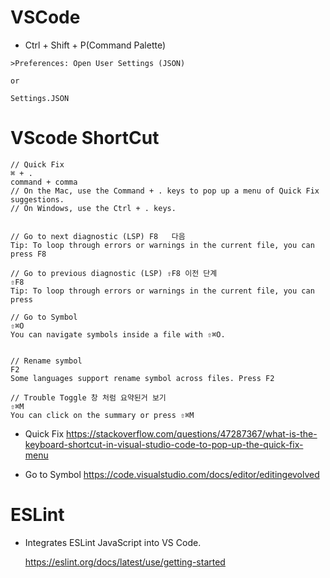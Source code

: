 # VSCode

- Ctrl + Shift + P(Command Palette)

```
>Preferences: Open User Settings (JSON)

or

Settings.JSON

```

# VScode ShortCut

```
// Quick Fix
⌘ + .
command + comma
// On the Mac, use the Command + . keys to pop up a menu of Quick Fix suggestions.
// On Windows, use the Ctrl + . keys.


// Go to next diagnostic (LSP) F8   다음
Tip: To loop through errors or warnings in the current file, you can press F8

// Go to previous diagnostic (LSP) ⇧F8 이전 단계
⇧F8
Tip: To loop through errors or warnings in the current file, you can press

// Go to Symbol
⇧⌘O
You can navigate symbols inside a file with ⇧⌘O.


// Rename symbol
F2
Some languages support rename symbol across files. Press F2

// Trouble Toggle 창 처럼 요약된거 보기
⇧⌘M 
You can click on the summary or press ⇧⌘M 
```

- Quick Fix https://stackoverflow.com/questions/47287367/what-is-the-keyboard-shortcut-in-visual-studio-code-to-pop-up-the-quick-fix-menu

- Go to Symbol https://code.visualstudio.com/docs/editor/editingevolved

# ESLint

- Integrates ESLint JavaScript into VS Code.

  https://eslint.org/docs/latest/use/getting-started
